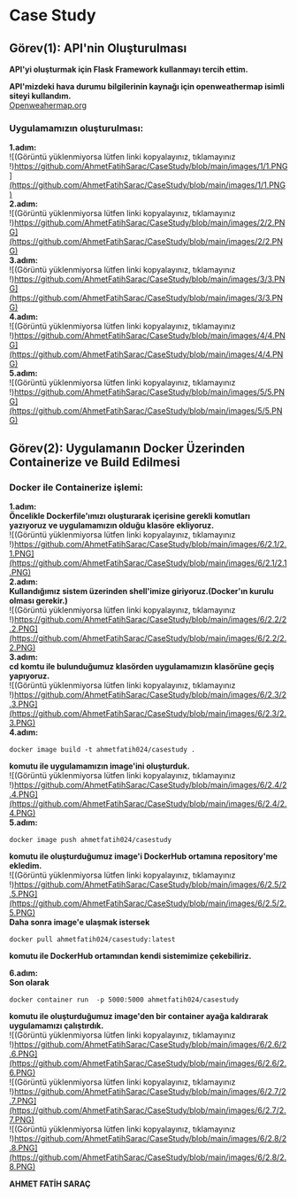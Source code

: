# Case Study

## Görev(1): API'nin Oluşturulması

**API'yi oluşturmak için Flask Framework kullanmayı tercih ettim.**

**API'mizdeki hava durumu bilgilerinin kaynağı için openweathermap isimli siteyi kullandım.**<br/>
[Openweahermap.org](https://openweathermap.org/)

### Uygulamamızın oluşturulması:
**1.adım:**<br/>
![(Görüntü yüklenmiyorsa lütfen linki kopyalayınız, tıklamayınız !)https://github.com/AhmetFatihSarac/CaseStudy/blob/main/images/1/1.PNG](https://github.com/AhmetFatihSarac/CaseStudy/blob/main/images/1/1.PNG)<br/>
**2.adım:**<br/>
![(Görüntü yüklenmiyorsa lütfen linki kopyalayınız, tıklamayınız !)https://github.com/AhmetFatihSarac/CaseStudy/blob/main/images/2/2.PNG](https://github.com/AhmetFatihSarac/CaseStudy/blob/main/images/2/2.PNG)<br/>
**3.adım:**<br/>
![(Görüntü yüklenmiyorsa lütfen linki kopyalayınız, tıklamayınız !)https://github.com/AhmetFatihSarac/CaseStudy/blob/main/images/3/3.PNG](https://github.com/AhmetFatihSarac/CaseStudy/blob/main/images/3/3.PNG)<br/>
**4.adım:**<br/>
![(Görüntü yüklenmiyorsa lütfen linki kopyalayınız, tıklamayınız !)https://github.com/AhmetFatihSarac/CaseStudy/blob/main/images/4/4.PNG](https://github.com/AhmetFatihSarac/CaseStudy/blob/main/images/4/4.PNG)<br/>
**5.adım:**<br/>
![(Görüntü yüklenmiyorsa lütfen linki kopyalayınız, tıklamayınız !)https://github.com/AhmetFatihSarac/CaseStudy/blob/main/images/5/5.PNG](https://github.com/AhmetFatihSarac/CaseStudy/blob/main/images/5/5.PNG)<br/>



## Görev(2): Uygulamanın Docker Üzerinden Containerize ve Build Edilmesi

### Docker ile Containerize işlemi:
**1.adım:**<br/>
**Öncelikle Dockerfile'ımızı  oluşturarak içerisine gerekli komutları yazıyoruz ve uygulamamızın olduğu klasöre ekliyoruz.**<br/>
![(Görüntü yüklenmiyorsa lütfen linki kopyalayınız, tıklamayınız !)https://github.com/AhmetFatihSarac/CaseStudy/blob/main/images/6/2.1/2.1.PNG](https://github.com/AhmetFatihSarac/CaseStudy/blob/main/images/6/2.1/2.1.PNG)<br/>
**2.adım:**<br/>
**Kullandığımız sistem üzerinden shell'imize giriyoruz.(Docker'ın kurulu olması gerekir.)**<br/>
![(Görüntü yüklenmiyorsa lütfen linki kopyalayınız, tıklamayınız !)https://github.com/AhmetFatihSarac/CaseStudy/blob/main/images/6/2.2/2.2.PNG](https://github.com/AhmetFatihSarac/CaseStudy/blob/main/images/6/2.2/2.2.PNG)<br/>
**3.adım:**<br/>
**cd komtu ile bulunduğumuz klasörden uygulamamızın klasörüne geçiş yapıyoruz.**<br/>
![(Görüntü yüklenmiyorsa lütfen linki kopyalayınız, tıklamayınız !)https://github.com/AhmetFatihSarac/CaseStudy/blob/main/images/6/2.3/2.3.PNG](https://github.com/AhmetFatihSarac/CaseStudy/blob/main/images/6/2.3/2.3.PNG)<br/>
**4.adım:**<br/>
``` 
docker image build -t ahmetfatih024/casestudy .
``` 
**komutu ile uygulamamızın image'ini oluşturduk.**<br/>
![(Görüntü yüklenmiyorsa lütfen linki kopyalayınız, tıklamayınız !)https://github.com/AhmetFatihSarac/CaseStudy/blob/main/images/6/2.4/2.4.PNG](https://github.com/AhmetFatihSarac/CaseStudy/blob/main/images/6/2.4/2.4.PNG)<br/>
**5.adım:**<br/>
```
docker image push ahmetfatih024/casestudy
```
**komutu ile oluşturduğumuz image'i DockerHub ortamına repository'me ekledim.**<br/>
![(Görüntü yüklenmiyorsa lütfen linki kopyalayınız, tıklamayınız !)https://github.com/AhmetFatihSarac/CaseStudy/blob/main/images/6/2.5/2.5.PNG](https://github.com/AhmetFatihSarac/CaseStudy/blob/main/images/6/2.5/2.5.PNG)<br/>
**Daha sonra image'e ulaşmak istersek**
```
docker pull ahmetfatih024/casestudy:latest 
```
**komutu ile DockerHub ortamından kendi sistemimize çekebiliriz.**<br/>

**6.adım:**<br/>
**Son olarak**
```
docker container run  -p 5000:5000 ahmetfatih024/casestudy
```
**komutu ile oluşturduğumuz image'den bir container ayağa kaldırarak uygulamamızı çalıştırdık.**<br/>
![(Görüntü yüklenmiyorsa lütfen linki kopyalayınız, tıklamayınız !)https://github.com/AhmetFatihSarac/CaseStudy/blob/main/images/6/2.6/2.6.PNG](https://github.com/AhmetFatihSarac/CaseStudy/blob/main/images/6/2.6/2.6.PNG)<br/>
![(Görüntü yüklenmiyorsa lütfen linki kopyalayınız, tıklamayınız !)https://github.com/AhmetFatihSarac/CaseStudy/blob/main/images/6/2.7/2.7.PNG](https://github.com/AhmetFatihSarac/CaseStudy/blob/main/images/6/2.7/2.7.PNG)<br/>
![(Görüntü yüklenmiyorsa lütfen linki kopyalayınız, tıklamayınız !)https://github.com/AhmetFatihSarac/CaseStudy/blob/main/images/6/2.8/2.8.PNG](https://github.com/AhmetFatihSarac/CaseStudy/blob/main/images/6/2.8/2.8.PNG)<br/>


**AHMET FATİH SARAÇ**
